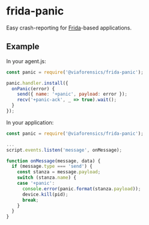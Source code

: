 # frida-panic

Easy crash-reporting for [Frida](http://frida.re)-based applications.

## Example

In your agent.js:

```js
const panic = require('@viaforensics/frida-panic');

panic.handler.install({
  onPanic(error) {
    send({ name: '+panic', payload: error });
    recv('+panic-ack', _ => true).wait();
  }
});
```

In your application:

```js
const panic = require('@viaforensics/frida-panic');

...
script.events.listen('message', onMessage);

function onMessage(message, data) {
  if (message.type === 'send') {
    const stanza = message.payload;
    switch (stanza.name) {
    case '+panic':
      console.error(panic.format(stanza.payload));
      device.kill(pid);
      break;
    }
  }
}
```
